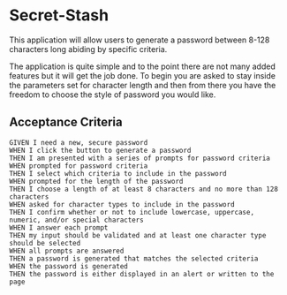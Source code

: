 # Secret-Stash
This application will allow users to generate a password between 8-128 characters long abiding by specific criteria. 

The application is quite simple and to the point there are not many added features but it will get the job done.
To begin you are asked to stay inside the parameters set for character length and then from there you have the freedom to choose the style of password you would like.



## Acceptance Criteria

```
GIVEN I need a new, secure password
WHEN I click the button to generate a password
THEN I am presented with a series of prompts for password criteria
WHEN prompted for password criteria
THEN I select which criteria to include in the password
WHEN prompted for the length of the password
THEN I choose a length of at least 8 characters and no more than 128 characters
WHEN asked for character types to include in the password
THEN I confirm whether or not to include lowercase, uppercase, numeric, and/or special characters
WHEN I answer each prompt
THEN my input should be validated and at least one character type should be selected
WHEN all prompts are answered
THEN a password is generated that matches the selected criteria
WHEN the password is generated
THEN the password is either displayed in an alert or written to the page


